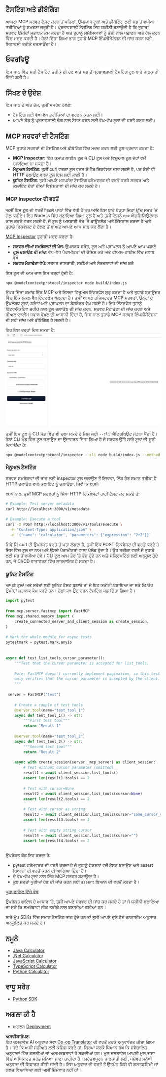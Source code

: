 <!--
CO_OP_TRANSLATOR_METADATA:
{
  "original_hash": "4e34e34e84f013e73c7eaa6d09884756",
  "translation_date": "2025-07-13T21:59:26+00:00",
  "source_file": "03-GettingStarted/08-testing/README.md",
  "language_code": "pa"
}
-->
## ਟੈਸਟਿੰਗ ਅਤੇ ਡੀਬੱਗਿੰਗ

ਆਪਣਾ MCP ਸਰਵਰ ਟੈਸਟ ਕਰਨ ਤੋਂ ਪਹਿਲਾਂ, ਉਪਲਬਧ ਟੂਲਾਂ ਅਤੇ ਡੀਬੱਗਿੰਗ ਲਈ ਸਭ ਤੋਂ ਵਧੀਆ ਤਰੀਕਿਆਂ ਨੂੰ ਸਮਝਣਾ ਜਰੂਰੀ ਹੈ। ਪ੍ਰਭਾਵਸ਼ਾਲੀ ਟੈਸਟਿੰਗ ਇਹ ਯਕੀਨੀ ਬਣਾਉਂਦੀ ਹੈ ਕਿ ਤੁਹਾਡਾ ਸਰਵਰ ਉਮੀਦਾਂ ਮੁਤਾਬਕ ਕੰਮ ਕਰਦਾ ਹੈ ਅਤੇ ਤੁਹਾਨੂੰ ਸਮੱਸਿਆਵਾਂ ਨੂੰ ਤੇਜ਼ੀ ਨਾਲ ਪਛਾਣਨ ਅਤੇ ਹੱਲ ਕਰਨ ਵਿੱਚ ਮਦਦ ਕਰਦੀ ਹੈ। ਹੇਠਾਂ ਦਿੱਤਾ ਗਿਆ ਭਾਗ ਤੁਹਾਡੇ MCP ਇੰਪਲੀਮੈਂਟੇਸ਼ਨ ਦੀ ਜਾਂਚ ਕਰਨ ਲਈ ਸਿਫਾਰਸ਼ੀ ਤਰੀਕੇ ਦਰਸਾਉਂਦਾ ਹੈ।

## ਓਵਰਵਿਊ

ਇਸ ਪਾਠ ਵਿੱਚ ਸਹੀ ਟੈਸਟਿੰਗ ਤਰੀਕੇ ਦੀ ਚੋਣ ਅਤੇ ਸਭ ਤੋਂ ਪ੍ਰਭਾਵਸ਼ਾਲੀ ਟੈਸਟਿੰਗ ਟੂਲ ਬਾਰੇ ਜਾਣਕਾਰੀ ਦਿੱਤੀ ਗਈ ਹੈ।

## ਸਿੱਖਣ ਦੇ ਉਦੇਸ਼

ਇਸ ਪਾਠ ਦੇ ਅੰਤ ਤੱਕ, ਤੁਸੀਂ ਸਮਰੱਥ ਹੋਵੋਗੇ:

- ਟੈਸਟਿੰਗ ਲਈ ਵੱਖ-ਵੱਖ ਤਰੀਕਿਆਂ ਦਾ ਵਰਣਨ ਕਰਨ ਲਈ।
- ਆਪਣੇ ਕੋਡ ਨੂੰ ਪ੍ਰਭਾਵਸ਼ਾਲੀ ਢੰਗ ਨਾਲ ਟੈਸਟ ਕਰਨ ਲਈ ਵੱਖ-ਵੱਖ ਟੂਲਾਂ ਦੀ ਵਰਤੋਂ ਕਰਨ ਲਈ।

## MCP ਸਰਵਰਾਂ ਦੀ ਟੈਸਟਿੰਗ

MCP ਤੁਹਾਡੇ ਸਰਵਰਾਂ ਦੀ ਟੈਸਟਿੰਗ ਅਤੇ ਡੀਬੱਗਿੰਗ ਵਿੱਚ ਮਦਦ ਕਰਨ ਲਈ ਟੂਲ ਪ੍ਰਦਾਨ ਕਰਦਾ ਹੈ:

- **MCP Inspector**: ਇੱਕ ਕਮਾਂਡ ਲਾਈਨ ਟੂਲ ਜੋ CLI ਟੂਲ ਅਤੇ ਵਿਜ਼ੂਅਲ ਟੂਲ ਦੋਹਾਂ ਵਜੋਂ ਚਲਾਇਆ ਜਾ ਸਕਦਾ ਹੈ।
- **ਮੈਨੂਅਲ ਟੈਸਟਿੰਗ**: ਤੁਸੀਂ curl ਵਰਗਾ ਟੂਲ ਵਰਤ ਕੇ ਵੈੱਬ ਰਿਕਵੇਸਟ ਚਲਾ ਸਕਦੇ ਹੋ, ਪਰ ਕੋਈ ਵੀ HTTP ਚਲਾਉਣ ਵਾਲਾ ਟੂਲ ਇਸ ਲਈ ਕਾਫ਼ੀ ਹੈ।
- **ਯੂਨਿਟ ਟੈਸਟਿੰਗ**: ਤੁਸੀਂ ਆਪਣੇ ਮਨਪਸੰਦ ਟੈਸਟਿੰਗ ਫਰੇਮਵਰਕ ਦੀ ਵਰਤੋਂ ਕਰਕੇ ਸਰਵਰ ਅਤੇ ਕਲਾਇੰਟ ਦੋਹਾਂ ਦੀਆਂ ਵਿਸ਼ੇਸ਼ਤਾਵਾਂ ਦੀ ਜਾਂਚ ਕਰ ਸਕਦੇ ਹੋ।

### MCP Inspector ਦੀ ਵਰਤੋਂ

ਅਸੀਂ ਇਸ ਟੂਲ ਦੀ ਵਰਤੋਂ ਪਿਛਲੇ ਪਾਠਾਂ ਵਿੱਚ ਵੇਖੀ ਹੈ ਪਰ ਆਓ ਇਸ ਬਾਰੇ ਥੋੜ੍ਹਾ ਜਿਹਾ ਉੱਚ ਸਤਰ 'ਤੇ ਗੱਲ ਕਰੀਏ। ਇਹ Node.js ਵਿੱਚ ਬਣਾਇਆ ਗਿਆ ਟੂਲ ਹੈ ਅਤੇ ਤੁਸੀਂ ਇਸਨੂੰ `npx` ਐਗਜ਼ਿਕਿਊਟੇਬਲ ਕਾਲ ਕਰਕੇ ਵਰਤ ਸਕਦੇ ਹੋ, ਜੋ ਟੂਲ ਨੂੰ ਅਸਥਾਈ ਤੌਰ 'ਤੇ ਡਾਊਨਲੋਡ ਅਤੇ ਇੰਸਟਾਲ ਕਰਦਾ ਹੈ ਅਤੇ ਤੁਹਾਡੇ ਰਿਕਵੇਸਟ ਦੇ ਚੱਲਣ ਤੋਂ ਬਾਅਦ ਆਪਣੇ ਆਪ ਸਾਫ਼ ਕਰ ਲੈਂਦਾ ਹੈ।

[MCP Inspector](https://github.com/modelcontextprotocol/inspector) ਤੁਹਾਡੀ ਮਦਦ ਕਰਦਾ ਹੈ:

- **ਸਰਵਰ ਦੀਆਂ ਸਮਰੱਥਾਵਾਂ ਦੀ ਖੋਜ**: ਉਪਲਬਧ ਸਰੋਤ, ਟੂਲ ਅਤੇ ਪ੍ਰਾਂਪਟਸ ਨੂੰ ਆਪਣੇ ਆਪ ਪਛਾਣੋ
- **ਟੂਲ ਚਲਾਉਣ ਦੀ ਜਾਂਚ**: ਵੱਖ-ਵੱਖ ਪੈਰਾਮੀਟਰਾਂ ਦੀ ਕੋਸ਼ਿਸ਼ ਕਰੋ ਅਤੇ ਰੀਅਲ-ਟਾਈਮ ਵਿੱਚ ਜਵਾਬ ਵੇਖੋ
- **ਸਰਵਰ ਮੈਟਾਡੇਟਾ ਵੇਖੋ**: ਸਰਵਰ ਜਾਣਕਾਰੀ, ਸਕੀਮਾਂ ਅਤੇ ਸੰਰਚਨਾਵਾਂ ਦੀ ਜਾਂਚ ਕਰੋ

ਇਸ ਟੂਲ ਦੀ ਆਮ ਚਾਲ ਇਸ ਤਰ੍ਹਾਂ ਹੁੰਦੀ ਹੈ:

```bash
npx @modelcontextprotocol/inspector node build/index.js
```

ਉਪਰ ਦਿੱਤਾ ਕਮਾਂਡ ਇੱਕ MCP ਅਤੇ ਇਸਦਾ ਵਿਜ਼ੂਅਲ ਇੰਟਰਫੇਸ ਸ਼ੁਰੂ ਕਰਦਾ ਹੈ ਅਤੇ ਤੁਹਾਡੇ ਬ੍ਰਾਊਜ਼ਰ ਵਿੱਚ ਇੱਕ ਲੋਕਲ ਵੈੱਬ ਇੰਟਰਫੇਸ ਖੋਲ੍ਹਦਾ ਹੈ। ਤੁਸੀਂ ਆਪਣੇ ਰਜਿਸਟਰਡ MCP ਸਰਵਰਾਂ, ਉਨ੍ਹਾਂ ਦੇ ਉਪਲਬਧ ਟੂਲਾਂ, ਸਰੋਤਾਂ ਅਤੇ ਪ੍ਰਾਂਪਟਸ ਦਾ ਡੈਸ਼ਬੋਰਡ ਵੇਖ ਸਕਦੇ ਹੋ। ਇਹ ਇੰਟਰਫੇਸ ਤੁਹਾਨੂੰ ਇੰਟਰਐਕਟਿਵ ਤਰੀਕੇ ਨਾਲ ਟੂਲ ਚਲਾਉਣ ਦੀ ਜਾਂਚ ਕਰਨ, ਸਰਵਰ ਮੈਟਾਡੇਟਾ ਦੀ ਜਾਂਚ ਕਰਨ ਅਤੇ ਰੀਅਲ-ਟਾਈਮ ਜਵਾਬ ਵੇਖਣ ਦੀ ਆਸਾਨੀ ਦਿੰਦਾ ਹੈ, ਜਿਸ ਨਾਲ ਤੁਹਾਡੇ MCP ਸਰਵਰ ਇੰਪਲੀਮੈਂਟੇਸ਼ਨਾਂ ਦੀ ਸਹੀ ਜਾਂਚ ਅਤੇ ਡੀਬੱਗਿੰਗ ਹੋ ਸਕਦੀ ਹੈ।

ਇਹ ਇਸ ਤਰ੍ਹਾਂ ਦਿਖ ਸਕਦਾ ਹੈ: ![Inspector](../../../../translated_images/connect.141db0b2bd05f096fb1dd91273771fd8b2469d6507656c3b0c9df4b3c5473929.pa.png)

ਤੁਸੀਂ ਇਸ ਟੂਲ ਨੂੰ CLI ਮੋਡ ਵਿੱਚ ਵੀ ਚਲਾ ਸਕਦੇ ਹੋ ਜਿਸ ਲਈ `--cli` ਐਟ੍ਰਿਬਿਊਟ ਜੋੜਨਾ ਪੈਂਦਾ ਹੈ। ਹੇਠਾਂ CLI ਮੋਡ ਵਿੱਚ ਟੂਲ ਚਲਾਉਣ ਦਾ ਉਦਾਹਰਨ ਦਿੱਤਾ ਗਿਆ ਹੈ ਜੋ ਸਰਵਰ ਉੱਤੇ ਸਾਰੇ ਟੂਲਾਂ ਦੀ ਸੂਚੀ ਦਿਖਾਉਂਦਾ ਹੈ:

```sh
npx @modelcontextprotocol/inspector --cli node build/index.js --method tools/list
```

### ਮੈਨੂਅਲ ਟੈਸਟਿੰਗ

ਸਰਵਰ ਸਮਰੱਥਾਵਾਂ ਦੀ ਜਾਂਚ ਲਈ inspector ਟੂਲ ਚਲਾਉਣ ਤੋਂ ਇਲਾਵਾ, ਇੱਕ ਹੋਰ ਸਮਾਨ ਤਰੀਕਾ ਹੈ HTTP ਚਲਾਉਣ ਵਾਲੇ ਕਲਾਇੰਟ ਨੂੰ ਚਲਾਉਣਾ, ਜਿਵੇਂ ਕਿ curl।

curl ਨਾਲ, ਤੁਸੀਂ MCP ਸਰਵਰਾਂ ਨੂੰ ਸਿੱਧਾ HTTP ਰਿਕਵੇਸਟਾਂ ਰਾਹੀਂ ਟੈਸਟ ਕਰ ਸਕਦੇ ਹੋ:

```bash
# Example: Test server metadata
curl http://localhost:3000/v1/metadata

# Example: Execute a tool
curl -X POST http://localhost:3000/v1/tools/execute \
  -H "Content-Type: application/json" \
  -d '{"name": "calculator", "parameters": {"expression": "2+2"}}'
```

ਜਿਵੇਂ ਕਿ curl ਦੀ ਉਪਰੋਕਤ ਵਰਤੋਂ ਤੋਂ ਪਤਾ ਲੱਗਦਾ ਹੈ, ਤੁਸੀਂ ਇੱਕ POST ਰਿਕਵੇਸਟ ਦੀ ਵਰਤੋਂ ਕਰਦੇ ਹੋ ਜਿਸ ਵਿੱਚ ਟੂਲ ਦਾ ਨਾਮ ਅਤੇ ਉਸਦੇ ਪੈਰਾਮੀਟਰਾਂ ਵਾਲਾ ਪੇਲੋਡ ਹੁੰਦਾ ਹੈ। ਉਹ ਤਰੀਕਾ ਵਰਤੋ ਜੋ ਤੁਹਾਡੇ ਲਈ ਸਭ ਤੋਂ ਵਧੀਆ ਹੋਵੇ। CLI ਟੂਲ ਆਮ ਤੌਰ 'ਤੇ ਤੇਜ਼ ਹੁੰਦੇ ਹਨ ਅਤੇ ਸਕ੍ਰਿਪਟਿੰਗ ਲਈ ਅਨੁਕੂਲ ਹੁੰਦੇ ਹਨ, ਜੋ CI/CD ਵਾਤਾਵਰਣ ਵਿੱਚ ਲਾਭਦਾਇਕ ਹੋ ਸਕਦਾ ਹੈ।

### ਯੂਨਿਟ ਟੈਸਟਿੰਗ

ਆਪਣੇ ਟੂਲਾਂ ਅਤੇ ਸਰੋਤਾਂ ਲਈ ਯੂਨਿਟ ਟੈਸਟ ਬਣਾਓ ਤਾਂ ਜੋ ਇਹ ਯਕੀਨੀ ਬਣਾਇਆ ਜਾ ਸਕੇ ਕਿ ਉਹ ਉਮੀਦਾਂ ਮੁਤਾਬਕ ਕੰਮ ਕਰਦੇ ਹਨ। ਹੇਠਾਂ ਕੁਝ ਉਦਾਹਰਨ ਟੈਸਟਿੰਗ ਕੋਡ ਦਿੱਤਾ ਗਿਆ ਹੈ।

```python
import pytest

from mcp.server.fastmcp import FastMCP
from mcp.shared.memory import (
    create_connected_server_and_client_session as create_session,
)

# Mark the whole module for async tests
pytestmark = pytest.mark.anyio


async def test_list_tools_cursor_parameter():
    """Test that the cursor parameter is accepted for list_tools.

    Note: FastMCP doesn't currently implement pagination, so this test
    only verifies that the cursor parameter is accepted by the client.
    """

 server = FastMCP("test")

    # Create a couple of test tools
    @server.tool(name="test_tool_1")
    async def test_tool_1() -> str:
        """First test tool"""
        return "Result 1"

    @server.tool(name="test_tool_2")
    async def test_tool_2() -> str:
        """Second test tool"""
        return "Result 2"

    async with create_session(server._mcp_server) as client_session:
        # Test without cursor parameter (omitted)
        result1 = await client_session.list_tools()
        assert len(result1.tools) == 2

        # Test with cursor=None
        result2 = await client_session.list_tools(cursor=None)
        assert len(result2.tools) == 2

        # Test with cursor as string
        result3 = await client_session.list_tools(cursor="some_cursor_value")
        assert len(result3.tools) == 2

        # Test with empty string cursor
        result4 = await client_session.list_tools(cursor="")
        assert len(result4.tools) == 2
    
```

ਉਪਰੋਕਤ ਕੋਡ ਇਹ ਕਰਦਾ ਹੈ:

- pytest ਫਰੇਮਵਰਕ ਦੀ ਵਰਤੋਂ ਕਰਦਾ ਹੈ ਜੋ ਤੁਹਾਨੂੰ ਫੰਕਸ਼ਨਾਂ ਵਜੋਂ ਟੈਸਟ ਬਣਾਉਣ ਅਤੇ assert ਬਿਆਨਾਂ ਦੀ ਵਰਤੋਂ ਕਰਨ ਦੀ ਆਗਿਆ ਦਿੰਦਾ ਹੈ।
- ਦੋ ਵੱਖ-ਵੱਖ ਟੂਲਾਂ ਨਾਲ ਇੱਕ MCP ਸਰਵਰ ਬਣਾਉਂਦਾ ਹੈ।
- ਕੁਝ ਸ਼ਰਤਾਂ ਪੂਰੀਆਂ ਹੋਣ ਦੀ ਜਾਂਚ ਕਰਨ ਲਈ `assert` ਬਿਆਨ ਦੀ ਵਰਤੋਂ ਕਰਦਾ ਹੈ।

[ਪੂਰਾ ਫਾਇਲ ਇੱਥੇ ਵੇਖੋ](https://github.com/modelcontextprotocol/python-sdk/blob/main/tests/client/test_list_methods_cursor.py)

ਉਪਰੋਕਤ ਫਾਇਲ ਦੇ ਆਧਾਰ 'ਤੇ, ਤੁਸੀਂ ਆਪਣੇ ਸਰਵਰ ਦੀ ਜਾਂਚ ਕਰ ਸਕਦੇ ਹੋ ਤਾਂ ਜੋ ਯਕੀਨੀ ਬਣਾਇਆ ਜਾ ਸਕੇ ਕਿ ਸਮਰੱਥਾਵਾਂ ਠੀਕ ਤਰੀਕੇ ਨਾਲ ਬਣਾਈਆਂ ਗਈਆਂ ਹਨ।

ਸਾਰੇ ਮੁੱਖ SDKs ਵਿੱਚ ਸਮਾਨ ਟੈਸਟਿੰਗ ਭਾਗ ਹੁੰਦੇ ਹਨ ਤਾਂ ਤੁਸੀਂ ਆਪਣੇ ਚੁਣੇ ਹੋਏ ਰਨਟਾਈਮ ਅਨੁਸਾਰ ਅਨੁਕੂਲਿਤ ਕਰ ਸਕਦੇ ਹੋ।

## ਨਮੂਨੇ

- [Java Calculator](../samples/java/calculator/README.md)
- [.Net Calculator](../../../../03-GettingStarted/samples/csharp)
- [JavaScript Calculator](../samples/javascript/README.md)
- [TypeScript Calculator](../samples/typescript/README.md)
- [Python Calculator](../../../../03-GettingStarted/samples/python)

## ਵਾਧੂ ਸਰੋਤ

- [Python SDK](https://github.com/modelcontextprotocol/python-sdk)

## ਅਗਲਾ ਕੀ ਹੈ

- ਅਗਲਾ: [Deployment](../09-deployment/README.md)

**ਅਸਵੀਕਾਰੋਪਣ**:  
ਇਹ ਦਸਤਾਵੇਜ਼ AI ਅਨੁਵਾਦ ਸੇਵਾ [Co-op Translator](https://github.com/Azure/co-op-translator) ਦੀ ਵਰਤੋਂ ਕਰਕੇ ਅਨੁਵਾਦਿਤ ਕੀਤਾ ਗਿਆ ਹੈ। ਜਦੋਂ ਕਿ ਅਸੀਂ ਸਹੀਅਤ ਲਈ ਕੋਸ਼ਿਸ਼ ਕਰਦੇ ਹਾਂ, ਕਿਰਪਾ ਕਰਕੇ ਧਿਆਨ ਰੱਖੋ ਕਿ ਸਵੈਚਾਲਿਤ ਅਨੁਵਾਦਾਂ ਵਿੱਚ ਗਲਤੀਆਂ ਜਾਂ ਅਸਮਰਥਤਾਵਾਂ ਹੋ ਸਕਦੀਆਂ ਹਨ। ਮੂਲ ਦਸਤਾਵੇਜ਼ ਆਪਣੀ ਮੂਲ ਭਾਸ਼ਾ ਵਿੱਚ ਅਧਿਕਾਰਤ ਸਰੋਤ ਮੰਨਿਆ ਜਾਣਾ ਚਾਹੀਦਾ ਹੈ। ਮਹੱਤਵਪੂਰਨ ਜਾਣਕਾਰੀ ਲਈ, ਪੇਸ਼ੇਵਰ ਮਨੁੱਖੀ ਅਨੁਵਾਦ ਦੀ ਸਿਫਾਰਸ਼ ਕੀਤੀ ਜਾਂਦੀ ਹੈ। ਇਸ ਅਨੁਵਾਦ ਦੀ ਵਰਤੋਂ ਤੋਂ ਉਤਪੰਨ ਕਿਸੇ ਵੀ ਗਲਤਫਹਿਮੀ ਜਾਂ ਗਲਤ ਵਿਆਖਿਆ ਲਈ ਅਸੀਂ ਜ਼ਿੰਮੇਵਾਰ ਨਹੀਂ ਹਾਂ।